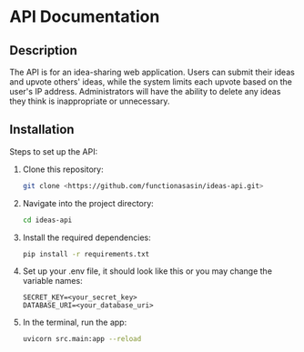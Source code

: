 # API Documentation

## Description

The API is for an idea-sharing web application. Users can submit their ideas and upvote others' ideas, while the system limits each upvote based on the user's IP address. Administrators will have the ability to delete any ideas they think is inappropriate or unnecessary.

## Installation

Steps to set up the API:

1. Clone this repository:

    ```bash
    git clone <https://github.com/functionasasin/ideas-api.git>
    ```

2. Navigate into the project directory:

    ```bash
    cd ideas-api
    ```

3. Install the required dependencies:

    ```bash
    pip install -r requirements.txt


4. Set up your .env file, it should look like this or you may change the variable names:

    ```env
    SECRET_KEY=<your_secret_key>
    DATABASE_URI=<your_database_uri>
    ```

5. In the terminal, run the app:

    ```bash
    uvicorn src.main:app --reload
    ```
